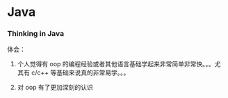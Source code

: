 # Java

### Thinking in Java

体会：

1. 个人觉得有 oop 的编程经验或者其他语言基础学起来非常简单非常快。。。尤其有 c/c++ 等基础来说真的非常易学。。。


2. 对 oop 有了更加深刻的认识

